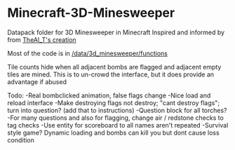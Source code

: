 # Minecraft-3D-Minesweeper
Datapack folder for 3D Minesweeper in Minecraft
Inspired and informed by from [TheAl_T's creation](https://www.planetminecraft.com/project/3d-minesweeper-in-minecraft-3298593/)

Most of the code is in [/data/3d_minesweeper/functions](/data/3d_minesweeper/functions)

Tile counts hide when all adjacent bombs are flagged and adjacent empty tiles are mined. This is to un-crowd the interface, but it does provide an advantage if abused

Todo:
-Real bombclicked animation, false flags change
-Nice load and reload interface
-Make destroying flags not destroy; "cant destroy flags"; turn into question? (add that to instructions)
-Question block for all torches?
-For many questions and also for flagging, change air / redstone checks to tag checks
-Use entity for scoreboard to all names aren't repeated
-Survival style game? Dynamic loading and bombs can kill you but dont cause loss condition
